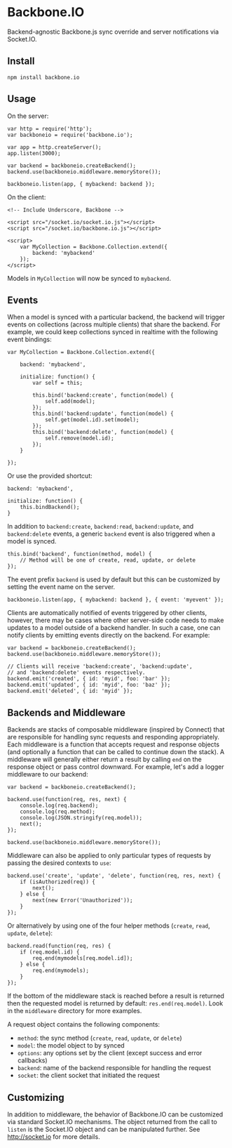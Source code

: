 Backbone.IO
===========

Backend-agnostic Backbone.js sync override and server notifications via Socket.IO.

Install
-------

    npm install backbone.io
    
Usage
-----

On the server:

    var http = require('http');
    var backboneio = require('backbone.io');
    
    var app = http.createServer();    
    app.listen(3000);

    var backend = backboneio.createBackend();
    backend.use(backboneio.middleware.memoryStore());
    
    backboneio.listen(app, { mybackend: backend });

On the client:

    <!-- Include Underscore, Backbone -->
    
    <script src="/socket.io/socket.io.js"></script>
    <script src="/socket.io/backbone.io.js"></script>
    
    <script>
        var MyCollection = Backbone.Collection.extend({
            backend: 'mybackend'
        });
    </script>
    
Models in `MyCollection` will now be synced to `mybackend`.

Events
------

When a model is synced with a particular backend, the backend will trigger events
on collections (across multiple clients) that share the backend.  For example, we
could keep collections synced in realtime with the following event bindings:

    var MyCollection = Backbone.Collection.extend({
        
        backend: 'mybackend',
        
        initialize: function() {
            var self = this;
        
            this.bind('backend:create', function(model) {
                self.add(model);
            });
            this.bind('backend:update', function(model) {
                self.get(model.id).set(model);
            });
            this.bind('backend:delete', function(model) {
                self.remove(model.id);
            });
        }
        
    });
    
Or use the provided shortcut:
    
    backend: 'mybackend',
    
    initialize: function() {
        this.bindBackend();
    }
    
In addition to `backend:create`, `backend:read`, `backend:update`, and `backend:delete`
events, a generic `backend` event is also triggered when a model is synced.

    this.bind('backend', function(method, model) {
        // Method will be one of create, read, update, or delete
    });
    
The event prefix `backend` is used by default but this can be customized by setting the
event name on the server.

    backboneio.listen(app, { mybackend: backend }, { event: 'myevent' });
    
Clients are automatically notified of events triggered by other clients, however, there may
be cases where other server-side code needs to make updates to a model outside of a backend
handler.  In such a case, one can notify clients by emitting events directly on the backend.
For example:

    var backend = backboneio.createBackend();
    backend.use(backboneio.middleware.memoryStore());
    
    // Clients will receive 'backend:create', 'backend:update',
    // and 'backend:delete' events respectively.
    backend.emit('created', { id: 'myid', foo: 'bar' });
    backend.emit('updated', { id: 'myid', foo: 'baz' });
    backend.emit('deleted', { id: 'myid' });

Backends and Middleware
-----------------------

Backends are stacks of composable middleware (inspired by Connect) that are responsible
for handling sync requests and responding appropriately.  Each middleware is a function
that accepts request and response objects (and optionally a function that can be called
to continue down the stack).  A middleware will generally either return a result by
calling `end` on the response object or pass control downward.  For example, let's add a
logger middleware to our backend:

    var backend = backboneio.createBackend();
    
    backend.use(function(req, res, next) {
        console.log(req.backend);
        console.log(req.method);
        console.log(JSON.stringify(req.model));
        next();
    });
    
    backend.use(backboneio.middleware.memoryStore());
    
Middleware can also be applied to only particular types of requests by passing the desired
contexts to `use`:

    backend.use('create', 'update', 'delete', function(req, res, next) {
        if (isAuthorized(req)) {
            next();
        } else {
            next(new Error('Unauthorized'));
        }
    });
    
Or alternatively by using one of the four helper methods (`create`, `read`, `update`, `delete`):

    backend.read(function(req, res) {
        if (req.model.id) {
            req.end(mymodels[req.model.id]);
        } else {
            req.end(mymodels);
        }
    });
    
If the bottom of the middleware stack is reached before a result is returned then the requested
model is returned by default: `res.end(req.model)`.  Look in the `middleware` directory for more
examples.

A request object contains the following components:

* `method`: the sync method (`create`, `read`, `update`, or `delete`)
* `model`: the model object to by synced
* `options`: any options set by the client (except success and error callbacks)
* `backend`: name of the backend responsible for handling the request
* `socket`: the client socket that initiated the request
    
Customizing
-----------

In addition to middleware, the behavior of Backbone.IO can be customized via standard Socket.IO
mechanisms.  The object returned from the call to `listen` is the Socket.IO object and can be
manipulated further.  See http://socket.io for more details.